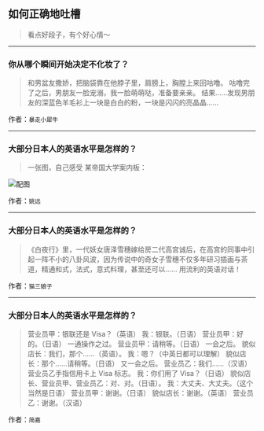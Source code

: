 ## 如何正确地吐槽

> 看点好段子，有个好心情～


 
---

### 你从哪个瞬间开始决定不化妆了？

> 和男盆友撒娇，把脑袋靠在他脖子里，肩膀上，胸膛上来回咕噜。
> 咕噜完了之后，男朋友一脸宠溺，我一脸萌萌哒，准备要亲亲。
> 结果……发现男朋友的深蓝色羊毛衫上一块是白白的粉，一块是闪闪的亮晶晶……


作者：`暴走小犀牛`

---

### 大部分日本人的英语水平是怎样的？

> 一张图，自己感受
> 某帝国大学案内板：



![配图](http://pic4.zhimg.com/70/v2-5c07e2d76c4e94ec9e6be73ddb189a5b_b.jpg)


作者：`姚远`

---

### 大部分日本人的英语水平是怎样的？

> 《白夜行》里，一代妖女唐泽雪穗嫁给房二代高宫诚后，在高宫的同事中引起一阵不小的八卦风波，因为传说中的奇女子雪穗不仅多年研习插画与茶道，精通和式，法式，意式料理，甚至还可以……
> 用流利的英语对话！


作者：`猫三娘子`

---

### 大部分日本人的英语水平是怎样的？

> 营业员甲：银联还是 Visa？（英语）
> 我：银联。（日语）
> 营业员甲：好的。（日语）
> 一通操作之过。
> 营业员甲：请稍等。（日语）
> 一会之后。
> 貌似店长：我们，那个……（英语）。
> 我：嗯？（中英日都可以理解）
> 貌似店长：那个……请稍等。（日语）
> 又一会之后。
> 营业员乙：我们……（汉语）
> 营业员乙手指信用卡上 Visa 标志。
> 我：你们用了 Visa？（日语）
> 貌似店长、营业员甲、营业员乙：对、对。（日语）。
> 我：大丈夫、大丈夫。（这个当然是日语）
> 营业员甲：谢谢。（日语）
> 貌似店长：谢谢。（英语）
> 营业员乙：谢谢。（汉语）


作者：`简嘉`